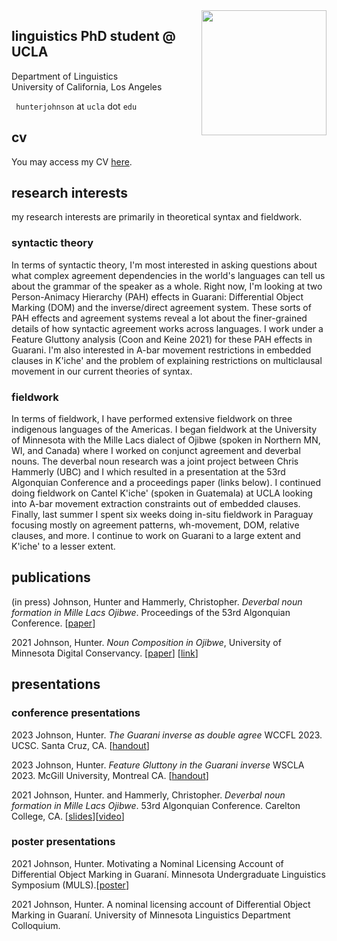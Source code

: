 <img align="right" src="/assets/hunter_circle.png" class="responsive" width="200" height="200"/>


<!--<img
  srcset="/assets/hunter_circle.png 10w, /assets/hunter_circle.png 10w"
  sizes="max-width: 10%;
         width:10%"
  src="/assets/hunter_circle.png"
/>-->

## linguistics PhD student @ UCLA

Department of Linguistics  
University of California, Los Angeles

`` hunterjohnson`` at ``ucla`` dot ``edu``

## cv

You may access my CV <a href="/assets/cv.pdf" target="_blank">here</a>.

## research interests

my research interests are primarily in theoretical syntax and fieldwork.

### syntactic theory
In terms of syntactic theory, I'm most interested in asking questions about what complex agreement dependencies in the world's languages can tell us about the grammar of the speaker as a whole. Right now, I'm looking at two Person-Animacy Hierarchy (PAH) effects in Guarani: Differential Object Marking (DOM) and the inverse/direct agreement system. These sorts of PAH effects and agreement systems reveal a lot about the finer-grained details of how syntactic agreement works across languages. I work under a Feature Gluttony analysis (Coon and Keine 2021) for these PAH effects in Guarani. I'm also interested in A-bar movement restrictions in embedded clauses in K'iche' and the problem of explaining restrictions on multiclausal movement in our current theories of syntax.

### fieldwork
In terms of fieldwork, I have performed extensive fieldwork on three indigenous languages of the Americas. I began fieldwork at the University of Minnesota with the Mille Lacs dialect of Ojibwe (spoken in Northern MN, WI, and Canada) where I worked on conjunct agreement and deverbal nouns. The deverbal noun research was a joint project between Chris Hammerly (UBC) and I which resulted in a presentation at the 53rd Algonquian Conference and a proceedings paper (links below). I continued doing fieldwork on Cantel K'iche' (spoken in Guatemala) at UCLA looking into A-bar movement extraction constraints out of embedded clauses. Finally, last summer I spent six weeks doing in-situ fieldwork in Paraguay focusing mostly on agreement patterns, wh-movement, DOM, relative clauses, and more. I continue to work on Guarani to a large extent and K'iche' to a lesser extent.

## publications

(in press) Johnson, Hunter and Hammerly, Christopher. _Deverbal noun formation in Mille Lacs Ojibwe_. Proceedings of the 53rd Algonquian Conference. [<a href="/assets/deverbal_nouns_ojibwe.pdf" target="_blank">paper</a>]

2021 Johnson, Hunter. _Noun Composition in Ojibwe_, University of Minnesota Digital Conservancy. [<a href="/assets/nouns_ojibwe.pdf" target="_blank">paper</a>] [<a href="https://conservancy.umn.edu/handle/11299/220352" target="_blank">link</a>]

## presentations
### conference presentations
2023 Johnson, Hunter. _The Guarani inverse as double agree_ WCCFL 2023. UCSC. Santa Cruz, CA. [<a href="/assets/wccflguarani.pdf" target="_blank">handout</a>]

2023 Johnson, Hunter. _Feature Gluttony in the Guarani inverse_ WSCLA 2023. McGill University, Montreal CA. [<a href="/assets/wscla2023.pdf" target="_blank">handout</a>]

2021 Johnson, Hunter. and Hammerly, Christopher. _Deverbal noun formation in Mille Lacs Ojibwe_. 53rd Algonquian Conference. Carelton College, CA. [<a href="/assets/ac_53.pdf" target="_blank">slides</a>][<a href="https://algonquianconference.atlas-ling.ca/eng/conference/presentations/videos-of-presentations-ac53-2021/" target="_blank">video</a>]

### poster presentations
2021 Johnson, Hunter. Motivating a Nominal Licensing Account of Differential Object Marking in Guaraní. Minnesota Undergraduate Linguistics Symposium (MULS).[<a href="/assets/muls_2021_poster.pdf" target="_blank">poster</a>]

2021 Johnson, Hunter. A nominal licensing account of Differential Object Marking in Guaraní. University of Minnesota Linguistics Department Colloquium.
